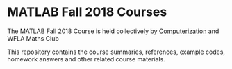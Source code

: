 # MATLAB Fall 2018 Courses

The MATLAB Fall 2018 Course is held collectively by [Computerization](https://www.github.com/Computerization/) and WFLA Maths Club

This repository contains the course summaries, references, example codes, homework answers and other related course materials.

